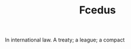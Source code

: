 ---
title: Fcedus
letter: F
permalink: "/definitions/bld-fcedus.html"
body: In international law. A treaty; a league; a compact
published_at: '2018-07-07'
source: Black's Law Dictionary 2nd Ed (1910)
layout: post
---